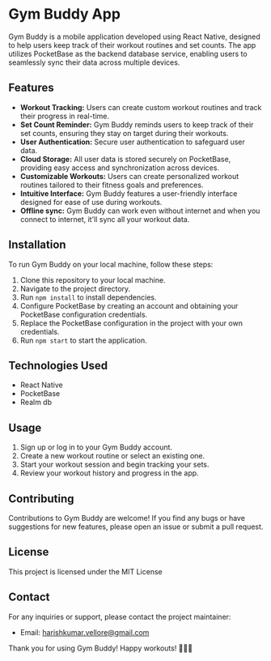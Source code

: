# Gym Buddy App

Gym Buddy is a mobile application developed using React Native, designed to help users keep track of their workout routines and set counts. The app utilizes PocketBase as the backend database service, enabling users to seamlessly sync their data across multiple devices.

## Features

- **Workout Tracking:** Users can create custom workout routines and track their progress in real-time.
- **Set Count Reminder:** Gym Buddy reminds users to keep track of their set counts, ensuring they stay on target during their workouts.
- **User Authentication:** Secure user authentication to safeguard user data.
- **Cloud Storage:** All user data is stored securely on PocketBase, providing easy access and synchronization across devices.
- **Customizable Workouts:** Users can create personalized workout routines tailored to their fitness goals and preferences.
- **Intuitive Interface:** Gym Buddy features a user-friendly interface designed for ease of use during workouts.
- **Offline sync:** Gym Buddy can work even without internet and when you connect to internet, it'll sync all your workout data.


## Installation

To run Gym Buddy on your local machine, follow these steps:

1. Clone this repository to your local machine.
2. Navigate to the project directory.
3. Run `npm install` to install dependencies.
4. Configure PocketBase by creating an account and obtaining your PocketBase configuration credentials.
5. Replace the PocketBase configuration in the project with your own credentials.
6. Run `npm start` to start the application.

## Technologies Used

- React Native
- PocketBase
- Realm db

## Usage

1. Sign up or log in to your Gym Buddy account.
2. Create a new workout routine or select an existing one.
3. Start your workout session and begin tracking your sets.
5. Review your workout history and progress in the app.

## Contributing

Contributions to Gym Buddy are welcome! If you find any bugs or have suggestions for new features, please open an issue or submit a pull request.

## License

This project is licensed under the MIT License

## Contact

For any inquiries or support, please contact the project maintainer:
- Email: [harishkumar.vellore@gmail.com](mailto:harishkumar.vellore@gmail.com)

Thank you for using Gym Buddy! Happy workouts! 🏋️‍♂️💪
